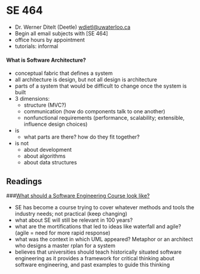 # SE 464
- Dr. Werner Ditelt (Deetle) wdietl@uwaterloo.ca
- Begin all email subjects with [SE 464]
- office hours by appointment
- tutorials: informal

#### What is Software Architecture?
- conceptual fabric that defines a system
- all architecture is design, but not all design is architecture
- parts of a system that would be difficult to change once the system is built
- 3 dimensions:
    - structure (MVC?)
    - communication (how do components talk to one another)
    - nonfunctional requirements (performance, scalability; extensible, influence design choices)
- is
    - what parts are there? how do they fit together?
- is not
    - about development
    - about algorithms
    - about data structures



## Readings

###[What should a Software Engineering Course look like?](http://tomasp.net/blog/2019/software-engineering/)

- SE has become a course trying to cover whatever methods and tools the industry needs; not practical (keep changing)
- what about SE will still be relevant in 100 years?
- what are the mortifications that led to ideas like waterfall and agile? (agile = need for more rapid response)
- what was the context in which UML appeared? Metaphor or an architect who designs a master rplan for a system
- believes that universities should teach historically situated software engineering as it provides a framework for critical thinking about software engineering, and past examples to guide this thinking



